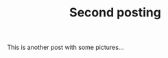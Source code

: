 ﻿---
title: "Second posting"
categories:
  - Webtoon
tags:
  - funny
  - wow
  - another tag
layout: single
image_path: assests/webtoons/image/illust.jpeg

---

This is another post with some pictures...

